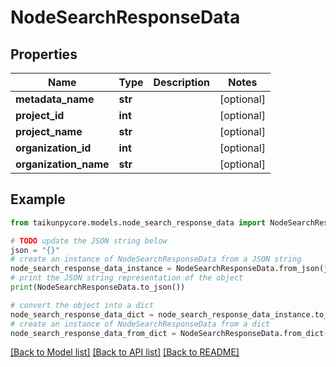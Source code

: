 # NodeSearchResponseData


## Properties

Name | Type | Description | Notes
------------ | ------------- | ------------- | -------------
**metadata_name** | **str** |  | [optional] 
**project_id** | **int** |  | [optional] 
**project_name** | **str** |  | [optional] 
**organization_id** | **int** |  | [optional] 
**organization_name** | **str** |  | [optional] 

## Example

```python
from taikunpycore.models.node_search_response_data import NodeSearchResponseData

# TODO update the JSON string below
json = "{}"
# create an instance of NodeSearchResponseData from a JSON string
node_search_response_data_instance = NodeSearchResponseData.from_json(json)
# print the JSON string representation of the object
print(NodeSearchResponseData.to_json())

# convert the object into a dict
node_search_response_data_dict = node_search_response_data_instance.to_dict()
# create an instance of NodeSearchResponseData from a dict
node_search_response_data_from_dict = NodeSearchResponseData.from_dict(node_search_response_data_dict)
```
[[Back to Model list]](../README.md#documentation-for-models) [[Back to API list]](../README.md#documentation-for-api-endpoints) [[Back to README]](../README.md)


